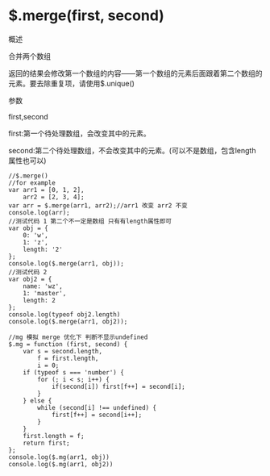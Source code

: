 # $.merge(first, second) 

概述

合并两个数组

返回的结果会修改第一个数组的内容——第一个数组的元素后面跟着第二个数组的元素。要去除重复项，请使用$.unique()

参数

first,second

first:第一个待处理数组，会改变其中的元素。

second:第二个待处理数组，不会改变其中的元素。(可以不是数组，包含length属性也可以)


    //$.merge()
    //for example
    var arr1 = [0, 1, 2],
        arr2 = [2, 3, 4];
    var arr = $.merge(arr1, arr2);//arr1 改变 arr2 不变
    console.log(arr);
    //测试代码 1 第二个不一定是数组 只有有length属性即可
    var obj = {
        0: 'w',
        1: 'z',
        length: '2'
    };
    console.log($.merge(arr1, obj));
    //测试代码 2
    var obj2 = {
        name: 'wz',
        1: 'master',
        length: 2
    };
    console.log(typeof obj2.length)
    console.log($.merge(arr1, obj2));

    //mg 模拟 merge 优化下 判断不显示undefined
    $.mg = function (first, second) {
        var s = second.length,
            f = first.length,
            i = 0;
        if (typeof s === 'number') {
            for (; i < s; i++) {
                if(second[i]) first[f++] = second[i];
            }
        } else {
            while (second[i] !== undefined) {
                first[f++] = second[i++];
            }
        }
        first.length = f;
        return first;
    };
    console.log($.mg(arr1, obj))
    console.log($.mg(arr1, obj2))


